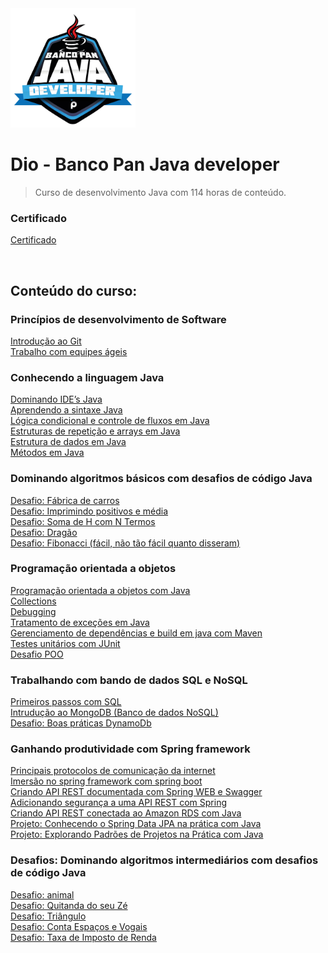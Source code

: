 <img src="/Arquivos/Conteudo/img/0.webp" alt="" width="200">

# Dio - Banco Pan Java developer

> Curso de desenvolvimento Java com 114 horas de conteúdo.

### Certificado
[Certificado](/Arquivos/Certificado/Certificado.pdf)

<br>

## Conteúdo do curso:

### Princípios de desenvolvimento de Software
[Introdução ao Git](/Arquivos/Conteudo/1%20-%20Principio%20de%20desenvolvimento%20de%20software/1.1%20Introducao%20ao%20git.md) <br>
[Trabalho com equipes ágeis](/Arquivos/Conteudo/1%20-%20Principio%20de%20desenvolvimento%20de%20software/1.2%20Trabalho%20com%20equipes%20ageis.md)

### Conhecendo a linguagem Java
[Dominando IDE’s Java](/Arquivos/Conteudo/2%20-%20Conhecendo%20a%20linguagem%20Java/2.1%20Dominando%20ide.md) <br>
[Aprendendo a sintaxe Java](/Arquivos/Conteudo/2%20-%20Conhecendo%20a%20linguagem%20Java/2.2%20Aprendendo%20a%20sintaxe%20java.md) <br>
[Lógica condicional e controle de fluxos em Java](/Arquivos/Conteudo/2%20-%20Conhecendo%20a%20linguagem%20Java/2.3%20Logica%20condicional%20e%20controle%20de%20fluxo%20java.md) <br>
[Estruturas de repetição e arrays em Java](/Arquivos/Conteudo/2%20-%20Conhecendo%20a%20linguagem%20Java/2.4%20Estruturas%20de%20repeticao%20e%20arrays%20em%20java.md) <br>
[Estrutura de dados em Java](/Arquivos/Conteudo/2%20-%20Conhecendo%20a%20linguagem%20Java/2.5%20Estrutura%20de%20dados%20em%20java.md) <br>
[Métodos em Java](/Arquivos/Conteudo/2%20-%20Conhecendo%20a%20linguagem%20Java/2.6%20Metodos%20em%20java.md)

### Dominando algoritmos básicos com desafios de código Java
[Desafio: Fábrica de carros](/Arquivos/Conteudo/3%20-%20Dominando%20algoritmos%20basicos%20com%20desafios%20de%20c%C3%B3digo%20Java/3.1%20Desafio%20fabrica%20de%20carros.md) <br>
[Desafio: Imprimindo positivos e média](/Arquivos/Conteudo/3%20-%20Dominando%20algoritmos%20basicos%20com%20desafios%20de%20c%C3%B3digo%20Java/3.2%20Desafio%20imprimindo%20positivos%20e%20media.md) <br>
[Desafio: Soma de H com N Termos](/Arquivos/Conteudo/3%20-%20Dominando%20algoritmos%20basicos%20com%20desafios%20de%20c%C3%B3digo%20Java/3.3%20Desafios%20soma%20de%20h%20com%20n%20termos.md) <br>
[Desafio: Dragão](/Arquivos/Conteudo/3%20-%20Dominando%20algoritmos%20basicos%20com%20desafios%20de%20c%C3%B3digo%20Java/3.4%20Desafio%20dragao.md) <br>
[Desafio: Fibonacci (fácil, não tão fácil quanto disseram)](/Arquivos/Conteudo/3%20-%20Dominando%20algoritmos%20basicos%20com%20desafios%20de%20c%C3%B3digo%20Java/3.5%20Desafio%20fibonacci.md)

### Programação orientada a objetos
[Programação orientada a objetos com Java](/Arquivos/Conteudo/4%20-%20Programa%C3%A7%C3%A3o%20orientada%20a%20objetos/4.1%20Programacao%20orientada%20a%20objetos%20com%20java.md) <br>
[Collections](/Arquivos/Conteudo/4%20-%20Programa%C3%A7%C3%A3o%20orientada%20a%20objetos/4.2%20Collections.md) <br>
[Debugging](/Arquivos/Conteudo/4%20-%20Programa%C3%A7%C3%A3o%20orientada%20a%20objetos/4.3%20Debugging.md) <br>
[Tratamento de exceções em Java](/Arquivos/Conteudo/4%20-%20Programa%C3%A7%C3%A3o%20orientada%20a%20objetos/4.4%20Tratamento%20de%20excecoes%20em%20java.md) <br>
[Gerenciamento de dependências e build em java com Maven](/Arquivos/Conteudo/4%20-%20Programa%C3%A7%C3%A3o%20orientada%20a%20objetos/4.5%20Gerenciamento%20de%20dependencias%20e%20build%20em%20java%20com%20maven.md) <br>
[Testes unitários com JUnit](/Arquivos/Conteudo/4%20-%20Programa%C3%A7%C3%A3o%20orientada%20a%20objetos/4.6%20Teste%20unitarios%20com%20junit.md) <br>
[Desafio POO](/Arquivos/Conteudo/4%20-%20Programa%C3%A7%C3%A3o%20orientada%20a%20objetos/4.7%20Desafio%20poo.md)

### Trabalhando com bando de dados SQL e NoSQL
[Primeiros passos com SQL](/Arquivos/Conteudo/5%20-%20Trabalhando%20com%20banco%20de%20dados%20sql%20e%20nosql/5.1%20Primeiros%20passos%20com%20sql.md) <br>
[Intrudução ao MongoDB (Banco de dados NoSQL)](/Arquivos/Conteudo/5%20-%20Trabalhando%20com%20banco%20de%20dados%20sql%20e%20nosql/5.2%20Introducao%20ao%20mongodb.md) <br>
[Desafio: Boas práticas DynamoDb](/Arquivos/Conteudo/5%20-%20Trabalhando%20com%20banco%20de%20dados%20sql%20e%20nosql/5.3%20Desafio%20boas%20praticas%20dynamodb.md)

### Ganhando produtividade com Spring framework
[Principais protocolos de comunicação da internet]() <br>
[Imersão no spring framework com spring boot]() <br>
[Criando API REST documentada com Spring WEB e Swagger]() <br>
[Adicionando segurança a uma API REST com Spring]() <br>
[Criando API REST conectada ao Amazon RDS com Java]() <br>
[Projeto: Conhecendo o Spring Data JPA na prática com Java]() <br>
[Projeto: Explorando Padrões de Projetos na Prática com Java]()

### Desafios: Dominando algoritmos intermediários com desafios de código Java
[Desafio: animal]() <br>
[Desafio: Quitanda do seu Zé]() <br>
[Desafio: Triângulo]() <br>
[Desafio: Conta Espaços e Vogais]() <br>
[Desafio: Taxa de Imposto de Renda]()
